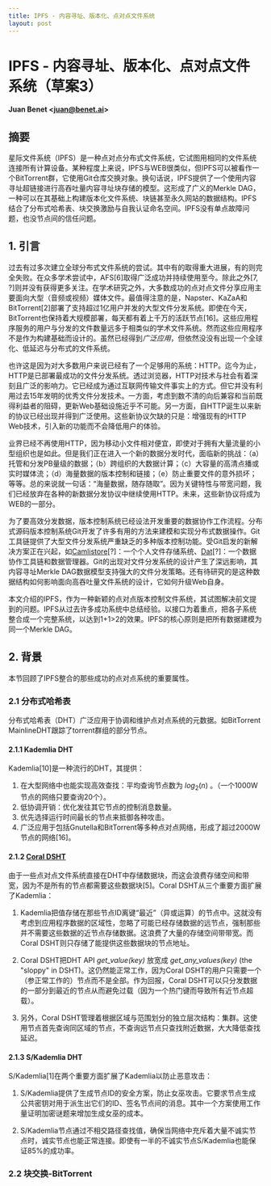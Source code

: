 ```yaml
---
title: IPFS - 内容寻址、版本化、点对点文件系统
layout: post
---
```


# IPFS - 内容寻址、版本化、点对点文件系统（草案3）
#### Juan Benet &lt;juan@benet.ai&gt;

## **摘要**

星际文件系统（IPFS）是一种点对点分布式文件系统，它试图用相同的文件系统连接所有计算设备。某种程度上来说，IPFS与WEB很类似，但IPFS可以被看作一个BitTorrent群，它使用Git仓库交换对象。<span title="In other words, IPFS provides a high throughput content-addressed block storage model, with contentaddressed hyper links.">换句话说，IPFS提供了一个使用内容寻址超链接进行高吞吐量内容寻址块存储的模型。</span>这形成了广义的Merkle DAG，一种可以在其基础上构建版本化文件系统、块链甚至永久网站的数据结构。<span title="IPFS combines a distributed hashtable, an incentivized block exchange, and a self-certifying namespace.">IPFS结合了分布式哈希表、块交换激励与自我认证命名空间。</span>IPFS没有单点故障问题，也没节点间的信任问题。

## 1. 引言

过去有过多次建立全球分布式文件系统的尝试。其中有的取得重大进展，有的则完全失败。在众多学术尝试中，AFS[6]取得广泛成功并持续使用至今。除此之外[7, ?]则并没有获得更多关注。在学术研究之外，大多数成功的点对点文件分享应用主要面向大型（音频或视频）媒体文件。最值得注意的是，Napster、KaZaA和BitTorrent[2]部署了支持超过1亿用户并发的大型文件分发系统。即使在今天，BitTorrent也保持着大规模部署，每天都有着上千万的活跃节点[16]。这些应用程序服务的用户与分发的文件数量远多于相类似的学术文件系统。然而这些应用程序不是作为构建基础而设计的。虽然已经得到<span title="例如：各种Linux发行版使用BitTorrent传输安装镜像，而暴雪公司则用来分发游戏内容">_广泛应用_</span>，但依然没没有出现一个全球化、低延迟与分布式的文件系统。

也许这是因为对大多数用户来说已经有了一个足够用的系统：HTTP。迄今为止，HTTP是已部署最成功的文件分发系统。透过浏览器，HTTP对技术与社会有着深刻且广泛的影响力。它已经成为通过互联网传输文件事实上的方式。但它并没有利用过去15年发明的优秀文件分发技术。一方面，考虑到数不清的向后兼容和当前既得利益者的阻碍，更新Web基础设施近乎不可能。另一方面，自HTTP诞生以来新的协议已经出现并得到广泛使用。这些新协议欠缺的只是：增强现有的HTTP Web技术，引入新的功能而不会降低用户的体验。

业界已经不再使用HTTP，因为移动小文件相对便宜，即使对于拥有大量流量的小型组织也是如此。但是我们正在进入一个新的数据分发时代，面临新的挑战：（a）托管和分发PB量级的数据；（b）跨组织的大数据计算；（c）大容量的高清点播或实时媒体流；（d）海量数据的版本控制和链接；（e）防止重要文件的意外损坏；等等。总的来说就一句话：“海量数据，随存随取”。因为关键特性与带宽问题，我们已经放弃在各种的新数据分发协议中继续使用HTTP。未来，这些新协议将成为WEB的一部分。

<span title="Orthogonal to efficient data distribution, version control systems have managed to develop important data collaboration workflows.">为了要高效分发数据，版本控制系统已经设法开发重要的数据协作工作流程。</span>分布式源码版本控制系统Git开发了许多有用的方法来建模和实现分布式数据操作。Git工具链提供了大型文件分发系统严重缺乏的多种版本控制功能。受Git启发的新解决方案正在兴起，如[Camlistore](https://perkeep.org/)[?]：一个个人文件存储系统、[Dat](https://datproject.org/)[?]：一个数据协作工具链和数据管理器。Git的出现对文件分发系统的设计产生了深远影响，其内容寻址Merkle DAG数据模型支持强大的文件分发策略。还有待研究的是这种数据结构如何影响面向高吞吐量文件系统的设计，它如何升级Web自身。

本文介绍的IPFS，作为一种新颖的点对点版本控制文件系统，其试图解决前文提到的问题。IPFS从过去许多成功系统中总结经验。以接口为着重点，把各子系统整合成一个完整系统，以达到1+1>2的效果。IPFS的核心原则是把所有数据建模为同一个Merkle DAG。

## 2. 背景

本节回顾了IPFS整合的那些成功的点对点系统的重要属性。

### 2.1 分布式哈希表

分布式哈希表（DHT）广泛应用于协调和维护点对点系统的元数据。如BitTorrent MainlineDHT跟踪了torrent群组的部分节点。

#### 2.1.1 Kademlia DHT

Kademlia[10]是一种流行的DHT，其提供：

1. 在大型网络中也能实现高效查找：平均查询节点数为 $log_2 (n)$ 。（一个1000W节点的网络只要查询20个）。
2. 低协调开销：优化发往其它节点的控制消息数量。
3. 优先选择运行时间最长的节点来抵御各种攻击。
4. 广泛应用于包括Gnutella和BitTorrent等多种点对点网络，形成了超过2000W节点的网络[16]。

#### 2.1.2 [Coral DSHT](http://www.coralcdn.org/)

由于一些点对点文件系统直接在DHT中存储数据块，而这会浪费存储空间和带宽，因为不是所有的节点都需要这些数据块[5]。Coral DSHT从三个重要方面扩展了Kademlia：

1. Kademlia把值存储在那些节点ID离键“最近”（异或运算）的节点中。这就没有考虑到应用程序数据的区域性，忽略了可能已经存储数据的远节点，强制那些并不需要这些数据的近节点存储数据。这浪费了大量的存储空间带带宽。而Coral DSHT则只存储了能提供这些数据块的节点地址。

2. Coral DSHT把DHT API _get_value(key)_ 放宽成 _get_any_values(key)_ (the "sloppy" in DSHT)。这仍然能正常工作，因为Coral DSHT的用户只需要一个（参正常工作的）节点而不是全部。作为回报，Coral DSHT可以只分发数据的一部分到最近的节点从而避免过载（因为一个热门键而导致所有近节点超载）。

3. 另外，Coral DSHT管理着根据区域与范围划分的独立层次结构：集群。这使用节点首先查询同区域的节点，不查询远节点只查找附近数据，大大降低查找延迟。

#### 2.1.3 S/Kademlia DHT

S/Kademlia[1]在两个重要方面扩展了Kademlia以防止恶意攻击：

1. S/Kademlia提供了生成节点ID的安全方案，防止<span title="Sybill attacks">女巫攻击</span>。它要求节点生成<span title="PKI key pair">公共密钥对</span>用于派生出它们的ID、签名节点间的消息。其中一个方案使用<span title="proof-of-work">工作量证明</span>加密谜题来增加生成女巫的成本。

2. S/Kademlia节点通过不相交路径查找值，确保当网络中充斥着大量不诚实节点时，诚实节点也能正常连接。即使有一半的不诚实节点S/Kademlia也能保证85%的成功率。

### 2.2 块交换-BitTorrent

